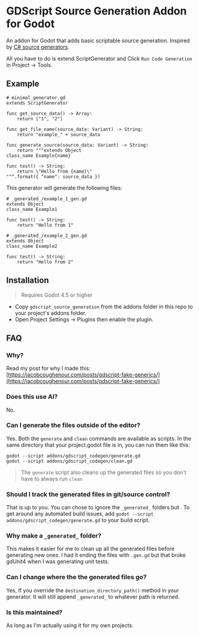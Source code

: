 # GDScript Source Generation Addon for Godot

An addon for Godot that adds basic scriptable source generation. Inspired by [C# source generators](https://devblogs.microsoft.com/dotnet/introducing-c-source-generators/).

All you have to do is extend ScriptGenerator and Click `Run Code Generation` in Project -> Tools.

## Example
```gdscript
# minimal_generator.gd
extends ScriptGenerator

func get_source_data() -> Array:
	return ["1", "2"]

func get_file_name(source_data: Variant) -> String:
	return "example_" + source_data
	
func generate_source(source_data: Variant) -> String:
	return """extends Object
class_name Example{name}

func test() -> String:
	return \"Hello from {name}\"
""".format({ "name": source_data })
```

This generator will generate the following files:

```gdscript
# _generated_/example_1_gen.gd
extends Object
class_name Example1

func test() -> String:
	return "Hello from 1"
```

```gdscript
# _generated_/example_2_gen.gd
extends Object
class_name Example2

func test() -> String:
	return "Hello from 2"
```

## Installation

> Requires Godot 4.5 or higher

* Copy `gdscript_source_generation` from the addons folder in this repo to your project's addons folder. 
* Open Project Settings -> Plugins then enable the plugin.

## FAQ

### Why?
Read my post for why I made this: [https://jacobcoughenour.com/posts/gdscript-fake-generics/](https://jacobcoughenour.com/posts/gdscript-fake-generics/)

### Does this use AI?
No.

### Can I generate the files outside of the editor?
Yes. Both the `generate` and `clean` commands are available as scripts. In the same directory that your project.godot file is in, you can run them like this:
```
godot --script addons/gdscript_codegen/generate.gd
godot --script addons/gdscript_codegen/clean.gd
```
> The `generate` script also cleans up the generated files so you don't have to always run `clean`

### Should I track the generated files in git/source control?

That is up to you. You can chose to ignore the `_generated_` folders but . To get around any automated build issues, add `godot --script addons/gdscript_codegen/generate.gd` to your build script.

### Why make a `_generated_` folder?
This makes it easier for me to clean up all the generated files before generating new ones. I had it ending the files with `.gen.gd` but that broke gdUnit4 when I was generating unit tests.

### Can I change where the the generated files go?
Yes, If you override the `destination_directory_path()` method in your generator. It will still append `_generated_` to whatever path is returned.

### Is this maintained?
As long as I'm actually using it for my own projects.
